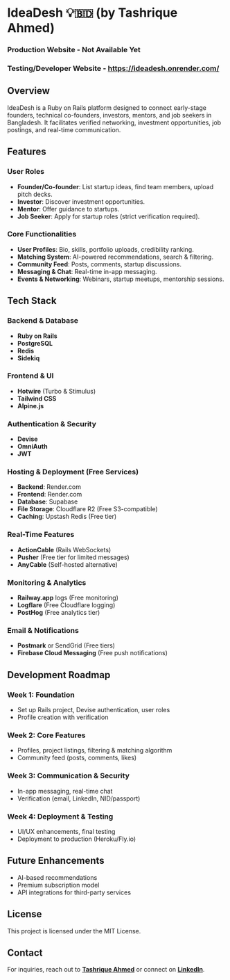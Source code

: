 # IdeaDesh 💡🇧🇩 (by Tashrique Ahmed)

### Production Website - Not Available Yet
### Testing/Developer Website - https://ideadesh.onrender.com/


## Overview
IdeaDesh is a Ruby on Rails platform designed to connect early-stage founders, technical co-founders, investors, mentors, and job seekers in Bangladesh. It facilitates verified networking, investment opportunities, job postings, and real-time communication.

## Features
### User Roles
- **Founder/Co-founder**: List startup ideas, find team members, upload pitch decks.
- **Investor**: Discover investment opportunities.
- **Mentor**: Offer guidance to startups.
- **Job Seeker**: Apply for startup roles (strict verification required).

### Core Functionalities
- **User Profiles**: Bio, skills, portfolio uploads, credibility ranking.
- **Matching System**: AI-powered recommendations, search & filtering.
- **Community Feed**: Posts, comments, startup discussions.
- **Messaging & Chat**: Real-time in-app messaging.
- **Events & Networking**: Webinars, startup meetups, mentorship sessions.

## Tech Stack

### Backend & Database
- **Ruby on Rails** 
- **PostgreSQL** 
- **Redis** 
- **Sidekiq** 

### Frontend & UI
- **Hotwire** (Turbo & Stimulus) 
- **Tailwind CSS** 
- **Alpine.js** 

### Authentication & Security
- **Devise**
- **OmniAuth** 
- **JWT**

### Hosting & Deployment (Free Services)
- **Backend**: Render.com
- **Frontend**: Render.com
- **Database**: Supabase
- **File Storage**: Cloudflare R2 (Free S3-compatible)
- **Caching**: Upstash Redis (Free tier)

### Real-Time Features
- **ActionCable** (Rails WebSockets)
- **Pusher** (Free tier for limited messages)
- **AnyCable** (Self-hosted alternative)

### Monitoring & Analytics
- **Railway.app** logs (Free monitoring)
- **Logflare** (Free Cloudflare logging)
- **PostHog** (Free analytics tier)

### Email & Notifications
- **Postmark** or SendGrid (Free tiers)
- **Firebase Cloud Messaging** (Free push notifications)

## Development Roadmap
### Week 1: Foundation
- Set up Rails project, Devise authentication, user roles
- Profile creation with verification

### Week 2: Core Features
- Profiles, project listings, filtering & matching algorithm
- Community feed (posts, comments, likes)

### Week 3: Communication & Security
- In-app messaging, real-time chat
- Verification (email, LinkedIn, NID/passport)

### Week 4: Deployment & Testing
- UI/UX enhancements, final testing
- Deployment to production (Heroku/Fly.io)

## Future Enhancements
- AI-based recommendations
- Premium subscription model
- API integrations for third-party services

## License
This project is licensed under the MIT License.

## Contact
For inquiries, reach out to **[Tashrique Ahmed](https://www.tashrique.com)** or connect on **[LinkedIn](https://www.linkedin.com/in/tashrique-ahmed)**.

